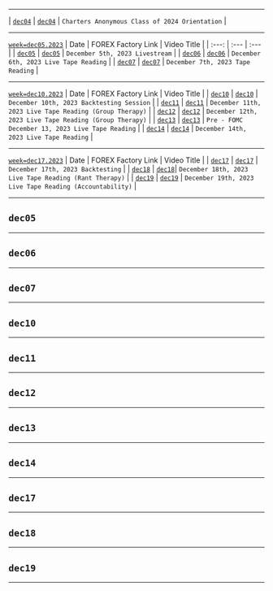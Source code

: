___
| [`dec04`](#dec04) | [`dec04`](https://www.forexfactory.com/calendar?day=dec04.2023) | `Charters Anonymous Class of 2024 Orientation` | 
___
[`week=dec05.2023`](https://www.forexfactory.com/calendar?week=dec05.2023)
| Date | FOREX Factory Link | Video Title |
| :---: | :--- | :--- |
| [`dec05`](#dec05) | [`dec05`](https://www.forexfactory.com/calendar?day=dec05.2023) | `December 5th, 2023 Livestream` | 
| [`dec06`](#dec06) | [`dec06`](https://www.forexfactory.com/calendar?day=dec06.2023) | `December 6th, 2023 Live Tape Reading` | 
| [`dec07`](#dec07) | [`dec07`](https://www.forexfactory.com/calendar?day=dec07.2023) | `December 7th, 2023 Tape Reading` | 
___
[`week=dec10.2023`](https://www.forexfactory.com/calendar?week=dec10.2023)
| Date | FOREX Factory Link | Video Title |
| [`dec10`](#dec10) | [`dec10`](https://www.forexfactory.com/calendar?day=dec10.2023) | `December 10th, 2023 Backtesting Session` | 
| [`dec11`](#dec11) | [`dec11`](https://www.forexfactory.com/calendar?day=dec11.2023) | `December 11th, 2023 Live Tape Reading (Group Therapy)` | 
| [`dec12`](#dec12) | [`dec12`](https://www.forexfactory.com/calendar?day=dec12.2023) | `December 12th, 2023 Live Tape Reading (Group Therapy)` | 
| [`dec13`](#dec13) | [`dec13`](https://www.forexfactory.com/calendar?day=dec13.2023) |  `Pre - FOMC December 13, 2023 Live Tape Reading` | 
| [`dec14`](#dec14) | [`dec14`](https://www.forexfactory.com/calendar?day=dec14.2023) | `December 14th, 2023 Live Tape Reading` | 
___
[`week=dec17.2023`](https://www.forexfactory.com/calendar?week=dec17.2023)
| Date | FOREX Factory Link | Video Title |
| [`dec17`](#dec17) | [`dec17`](https://www.forexfactory.com/calendar?day=dec17.2023) | `December 17th, 2023 Backtesting` | 
| [`dec18`](#dec18) | [`dec18`](https://www.forexfactory.com/calendar?day=dec18.2023)| `December 18th, 2023 Live Tape Reading (Rant Therapy)` | 
| [`dec19`](#dec19) | [`dec19`](https://www.forexfactory.com/calendar?day=dec19.2023) | `December 19th, 2023 Live Tape Reading (Accountability)` | 
___
## `dec05`
___    
## `dec06`
___    
## `dec07`
___    
## `dec10`
___    
## `dec11`
___    
## `dec12`
___    
## `dec13`
___    
## `dec14`
___    
## `dec17`
___    
## `dec18`
___    
## `dec19`
___    



